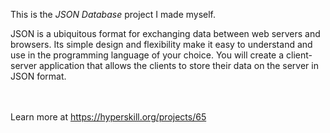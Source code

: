 This is the *JSON Database* project I made myself.


<p>JSON is a ubiquitous format for exchanging data between web servers and browsers. Its simple design and flexibility make it easy to understand and use in the programming language of your choice. You will create a client-server application that allows the clients to store their data on the server in JSON format.</p><br/><br/>Learn more at <a href="https://hyperskill.org/projects/65?utm_source=ide&utm_medium=ide&utm_campaign=ide&utm_content=project-card">https://hyperskill.org/projects/65</a>
